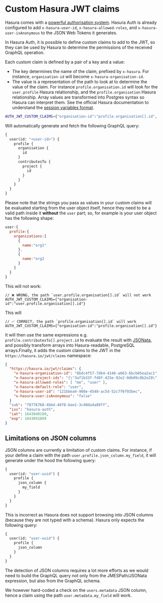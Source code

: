 # Custom Hasura JWT claims

Hasura comes with a [powerful authorisation system](https://hasura.io/docs/latest/graphql/core/auth/authorization/index.html). Hasura Auth is already configured to add `x-hasura-user-id`, `x-hasura-allowed-roles`, and `x-hasura-user-isAnonymous` to the JSON Web Tokens it generates.

In Hasura Auth, it is possible to define custom claims to add to the JWT, so they can be used by Hasura to determine the permissions of the received GraphQL operation.

Each custom claim is defined by a pair of a key and a value:

- The key determines the name of the claim, prefixed by `x-hasura`. For instance, `organisation-id` will become `x-hasura-organisation-id`.
- The value is a representation of the path to look at to determine the value of the claim. For instance `profile.organisation.id` will look for the `user.profile` Hasura relationship, and the `profile.organisation` Hasura relationship. Array values are transformed into Postgres syntax so Hasura can interpret them. See the official Hasura documentation to understand the [session variables format](https://hasura.io/docs/latest/graphql/core/auth/authorization/roles-variables.html#format-of-session-variables).

```bash
AUTH_JWT_CUSTOM_CLAIMS={"organisation-id":"profile.organisation[].id", "project-ids":"profile.contributesTo[].project.id"}
```

Will automatically generate and fetch the following GraphQL query:

```graphql
{
  user(id: "<user-id>") {
    profile {
      organisation {
        id
      }
      contributesTo {
        project {
          id
        }
      }
    }
  }
}
```

Please note that the strings you pass as values in your custom claims will be evaluated starting from the user object itself, hence they need to be a valid path inside it **without** the `user` part; so, for example is your user object has the following shape:

```js
user:{
  profile:{
    organizations:[
      {
        name:"org1"
      },
      {
        name:"org2
      }
    ]
  }
}
```

This will not work:

```
// ❌ WRONG, the path `user.profile.organisation[].id` will not work
AUTH_JWT_CUSTOM_CLAIMS={"organisation-id":"user.profile.organisation[].id"}
```

This will

```
// ✅ CORRECT, the path `profile.organisation[].id` will work
AUTH_JWT_CUSTOM_CLAIMS={"organisation-id":"profile.organisation[].id"}
```

It will then use the same expressions e.g. `profile.contributesTo[].project.id` to evaluate the result with [JSONata](https://jsonata.org/), and possibly transform arrays into Hasura-readable, PostgreSQL arrays.Finally, it adds the custom claims to the JWT in the `https://hasura.io/jwt/claims` namespace:

```json
{
  "https://hasura.io/jwt/claims": {
    "x-hasura-organisation-id": "8bdc4f57-7d64-4146-a663-6bcb05ea2ac1",
    "x-hasura-project-ids": "{\"3af1b33f-fd0f-425e-92e2-0db09c8b2e29\",\"979cb94c-d873-4d5b-8ee0-74527428f58f\"}",
    "x-hasura-allowed-roles": [ "me", "user" ],
    "x-hasura-default-role": "user",
    "x-hasura-user-id": "121bbea4-908e-4540-ac5d-52c7f6f93bec",
    "x-hasura-user-isAnonymous": "false"
  }
  "sub": "f8776768-4bbd-46f8-bae1-3c40da4a89ff",
  "iss": "hasura-auth",
  "iat": 1643040189,
  "exp": 1643041089
}
```

## Limitations on JSON columns

JSON columns are currently a limitation of custom claims.
For instance, if your define a claim with the path `user.profile.json_column.my_field`, it will generate under the hood the following query:

```graphql
{
  user(id: "user-uuid") {
    profile {
      json_column {
        my_field
      }
    }
  }
}
```

This is incorrect as Hasura does not support browsing into JSON columns (because they are not typed with a schema). Hasura only expects the following query:

```graphql
{
  user(id: "user-uuid") {
    profile {
      json_column
    }
  }
}
```

The detection of JSON columns requires a lot more efforts as we would need to build the GraphQL query not only from the JMESPath/JSONata expression, but also from the GraphQL schema.

We however hard-coded a check on the `users.metadata` JSON column, hence a claim using the path `user.metadata.my_field` will work.
